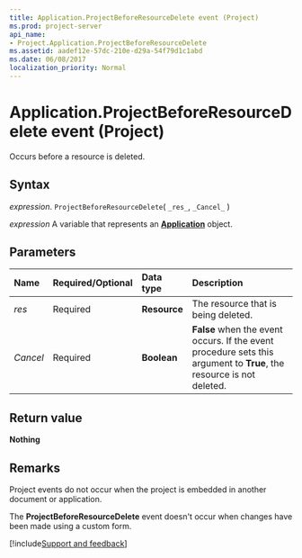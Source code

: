 ```yaml
---
title: Application.ProjectBeforeResourceDelete event (Project)
ms.prod: project-server
api_name:
- Project.Application.ProjectBeforeResourceDelete
ms.assetid: aadef12e-57dc-210e-d29a-54f79d1c1abd
ms.date: 06/08/2017
localization_priority: Normal
---
```



# Application.ProjectBeforeResourceDelete event (Project)

Occurs before a resource is deleted.


## Syntax

_expression_. `ProjectBeforeResourceDelete`( `_res_`, `_Cancel_` )

_expression_ A variable that represents an **[Application](Project.Application.md)** object.


## Parameters



|Name|Required/Optional|Data type|Description|
|:-----|:-----|:-----|:-----|
| _res_|Required|**Resource**| The resource that is being deleted.|
| _Cancel_|Required|**Boolean**|**False** when the event occurs. If the event procedure sets this argument to **True**, the resource is not deleted.|

## Return value

**Nothing**


## Remarks

Project events do not occur when the project is embedded in another document or application.

The  **ProjectBeforeResourceDelete** event doesn't occur when changes have been made using a custom form.

[!include[Support and feedback](~/includes/feedback-boilerplate.md)]